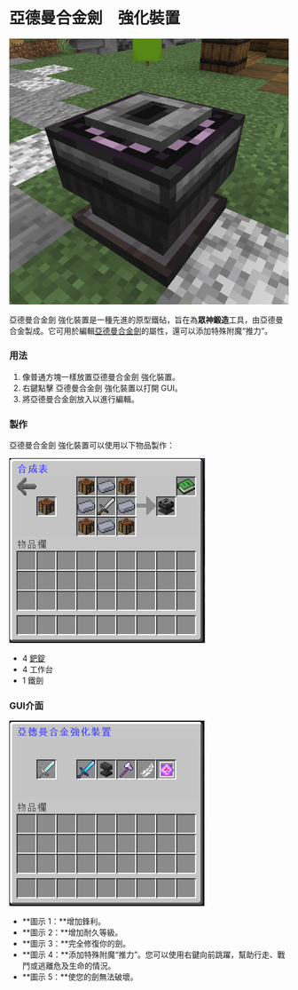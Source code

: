 # 亞德曼合金劍　強化裝置



![](<../.gitbook/assets/image (28).png>)

亞德曼合金劍 強化裝置是一種先進的原型鐵砧，旨在為**眾神鍛造**工具，由亞德曼合金製成。它可用於編輯[亞德曼合金劍](Adamantium-Sword.md)的屬性，還可以添加特殊附魔“推力”。

### 用法

1. 像普通方塊一樣放置亞德曼合金劍 強化裝置。
2. 右鍵點擊 亞德曼合金劍 強化裝置以打開 GUI。
3. 將亞德曼合金劍放入以進行編輯。

### 製作

亞德曼合金劍 強化裝置可以使用以下物品製作：

![](<../.gitbook/assets/image (29).png>)

* 4 [鈀錠](palladium-ingot.md)
* 4 工作台
* 1 鐵劍

### GUI介面

![](<../.gitbook/assets/image (30).png>)

* **圖示 1：**增加鋒利。
* **圖示 2：**增加耐久等級。
* **圖示 3：**完全修復你的劍。
* **圖示 4：**添加特殊附魔“推力”。您可以使用右鍵向前跳躍，幫助行走、戰鬥或逃離危及生命的情況。
* **圖示 5：**使您的劍無法破壞。
